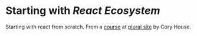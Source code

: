 # Starting with _React Ecosystem_

Starting with react from scratch. From a [course](https://app.pluralsight.com/library/courses/react-flux-building-applications/description) at [plural site](http://www.pluralsite.com) by Cory House.

